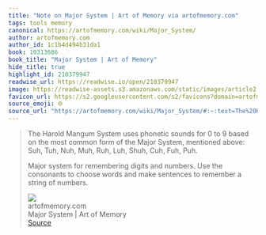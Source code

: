 ```yaml
---
title: "Note on Major System | Art of Memory via artofmemory.com"
tags: tools memory
canonical: https://artofmemory.com/wiki/Major_System/
author: artofmemory.com
author_id: 1c1b4d494b31da1
book: 10313686
book_title: "Major System | Art of Memory"
hide_title: true
highlight_id: 210379947
readwise_url: https://readwise.io/open/210379947
image: https://readwise-assets.s3.amazonaws.com/static/images/article2.74d541386bbf.png
favicon_url: https://s2.googleusercontent.com/s2/favicons?domain=artofmemory.com
source_emoji: 🌐
source_url: "https://artofmemory.com/wiki/Major_System/#:~:text=The%20Harold%20Mangum,string%20of%20numbers."
---
```


> The Harold Mangum System uses phonetic sounds for 0 to 9 based on the most common form of the Major System, mentioned above: Suh, Tuh, Nuh, Muh, Ruh, Luh, Shuh, Cuh, Fuh, Puh.
> 
> Major system for remembering digits and numbers. Use the consonants to choose words and make sentences to remember a string of numbers.
> <div class="quoteback-footer"><div class="quoteback-avatar"><img class="mini-favicon" src="https://s2.googleusercontent.com/s2/favicons?domain=artofmemory.com"></div><div class="quoteback-metadata"><div class="metadata-inner"><span style="display:none">FROM:</span><div aria-label="artofmemory.com" class="quoteback-author"> artofmemory.com</div><div aria-label="Major System | Art of Memory" class="quoteback-title"> Major System | Art of Memory</div></div></div><div class="quoteback-backlink"><a target="_blank" aria-label="go to the full text of this quotation" rel="noopener" href="https://artofmemory.com/wiki/Major_System/#:~:text=The%20Harold%20Mangum,string%20of%20numbers." class="quoteback-arrow"> Source</a></div></div>